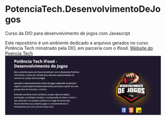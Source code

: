 # PotenciaTech.DesenvolvimentoDeJogos
Curso da DIO para desenvolvimento de jogos com Javascript

Este repositório é um ambiente dedicado a arquivos gerados no curso Potência Tech ministrado pela DIO,
em parceria com o Ifood.
[Website do Poencia Tech](https://www.dio.me/bootcamp/potencia-tech-ifood-desenvolvimento-de-jogos)
![preview](preview.png)